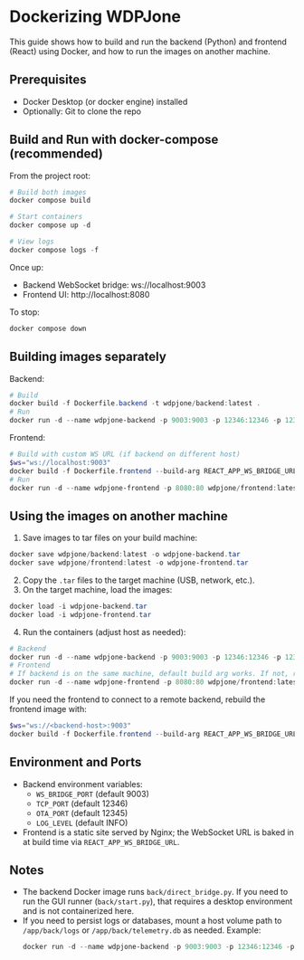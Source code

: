 # Dockerizing WDPJone

This guide shows how to build and run the backend (Python) and frontend (React) using Docker, and how to run the images on another machine.

## Prerequisites
- Docker Desktop (or docker engine) installed
- Optionally: Git to clone the repo

## Build and Run with docker-compose (recommended)

From the project root:

```powershell
# Build both images
docker compose build

# Start containers
docker compose up -d

# View logs
docker compose logs -f
```

Once up:
- Backend WebSocket bridge: ws://localhost:9003
- Frontend UI: http://localhost:8080

To stop:
```powershell
docker compose down
```

## Building images separately

Backend:
```powershell
# Build
docker build -f Dockerfile.backend -t wdpjone/backend:latest .
# Run
docker run -d --name wdpjone-backend -p 9003:9003 -p 12346:12346 -p 12345:12345 wdpjone/backend:latest
```

Frontend:
```powershell
# Build with custom WS URL (if backend on different host)
$ws="ws://localhost:9003"
docker build -f Dockerfile.frontend --build-arg REACT_APP_WS_BRIDGE_URL=$ws -t wdpjone/frontend:latest .
# Run
docker run -d --name wdpjone-frontend -p 8080:80 wdpjone/frontend:latest
```

## Using the images on another machine

1. Save images to tar files on your build machine:
```powershell
docker save wdpjone/backend:latest -o wdpjone-backend.tar
docker save wdpjone/frontend:latest -o wdpjone-frontend.tar
```
2. Copy the `.tar` files to the target machine (USB, network, etc.).
3. On the target machine, load the images:
```powershell
docker load -i wdpjone-backend.tar
docker load -i wdpjone-frontend.tar
```
4. Run the containers (adjust host as needed):
```powershell
# Backend
docker run -d --name wdpjone-backend -p 9003:9003 -p 12346:12346 -p 12345:12345 wdpjone/backend:latest
# Frontend
# If backend is on the same machine, default build arg works. If not, rebuild frontend with correct WS URL.
docker run -d --name wdpjone-frontend -p 8080:80 wdpjone/frontend:latest
```

If you need the frontend to connect to a remote backend, rebuild the frontend image with:
```powershell
$ws="ws://<backend-host>:9003"
docker build -f Dockerfile.frontend --build-arg REACT_APP_WS_BRIDGE_URL=$ws -t wdpjone/frontend:latest .
```

## Environment and Ports
- Backend environment variables:
  - `WS_BRIDGE_PORT` (default 9003)
  - `TCP_PORT` (default 12346)
  - `OTA_PORT` (default 12345)
  - `LOG_LEVEL` (default INFO)
- Frontend is a static site served by Nginx; the WebSocket URL is baked in at build time via `REACT_APP_WS_BRIDGE_URL`.

## Notes
- The backend Docker image runs `back/direct_bridge.py`. If you need to run the GUI runner (`back/start.py`), that requires a desktop environment and is not containerized here.
- If you need to persist logs or databases, mount a host volume path to `/app/back/logs` or `/app/back/telemetry.db` as needed.
  Example:
  ```powershell
  docker run -d --name wdpjone-backend -p 9003:9003 -p 12346:12346 -p 12345:12345 -v $PWD\logs:/app/back/logs wdpjone/backend:latest
  ```
